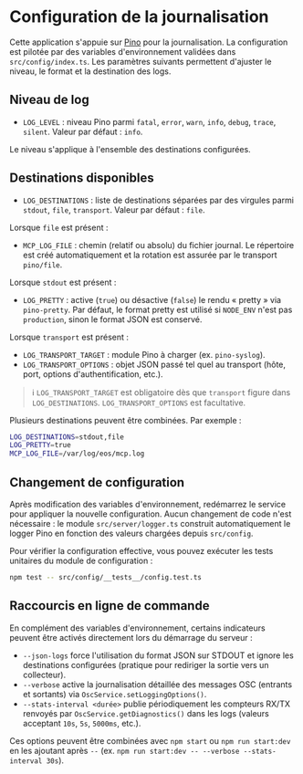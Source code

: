 # Configuration de la journalisation

Cette application s'appuie sur [Pino](https://getpino.io/) pour la journalisation. La configuration est pilotée par des variables d'environnement validées dans `src/config/index.ts`. Les paramètres suivants permettent d'ajuster le niveau, le format et la destination des logs.

## Niveau de log

- `LOG_LEVEL` : niveau Pino parmi `fatal`, `error`, `warn`, `info`, `debug`, `trace`, `silent`. Valeur par défaut : `info`.

Le niveau s'applique à l'ensemble des destinations configurées.

## Destinations disponibles

- `LOG_DESTINATIONS` : liste de destinations séparées par des virgules parmi `stdout`, `file`, `transport`. Valeur par défaut : `file`.

Lorsque `file` est présent :

- `MCP_LOG_FILE` : chemin (relatif ou absolu) du fichier journal. Le répertoire est créé automatiquement et la rotation est assurée par le transport `pino/file`.

Lorsque `stdout` est présent :

- `LOG_PRETTY` : active (`true`) ou désactive (`false`) le rendu « pretty » via `pino-pretty`. Par défaut, le format pretty est utilisé si `NODE_ENV` n'est pas `production`, sinon le format JSON est conservé.

Lorsque `transport` est présent :

- `LOG_TRANSPORT_TARGET` : module Pino à charger (ex. `pino-syslog`).
- `LOG_TRANSPORT_OPTIONS` : objet JSON passé tel quel au transport (hôte, port, options d'authentification, etc.).

> ℹ️ `LOG_TRANSPORT_TARGET` est obligatoire dès que `transport` figure dans `LOG_DESTINATIONS`. `LOG_TRANSPORT_OPTIONS` est facultative.

Plusieurs destinations peuvent être combinées. Par exemple :

```bash
LOG_DESTINATIONS=stdout,file
LOG_PRETTY=true
MCP_LOG_FILE=/var/log/eos/mcp.log
```

## Changement de configuration

Après modification des variables d'environnement, redémarrez le service pour appliquer la nouvelle configuration. Aucun changement de code n'est nécessaire : le module `src/server/logger.ts` construit automatiquement le logger Pino en fonction des valeurs chargées depuis `src/config`.

Pour vérifier la configuration effective, vous pouvez exécuter les tests unitaires du module de configuration :

```bash
npm test -- src/config/__tests__/config.test.ts
```

## Raccourcis en ligne de commande

En complément des variables d'environnement, certains indicateurs peuvent être activés directement lors du démarrage du serveur :

- `--json-logs` force l'utilisation du format JSON sur STDOUT et ignore les destinations configurées (pratique pour rediriger la sortie vers un collecteur).
- `--verbose` active la journalisation détaillée des messages OSC (entrants et sortants) via `OscService.setLoggingOptions()`.
- `--stats-interval <durée>` publie périodiquement les compteurs RX/TX renvoyés par `OscService.getDiagnostics()` dans les logs (valeurs acceptant `10s`, `5s`, `5000ms`, etc.).

Ces options peuvent être combinées avec `npm start` ou `npm run start:dev` en les ajoutant après `--` (ex. `npm run start:dev -- --verbose --stats-interval 30s`).
